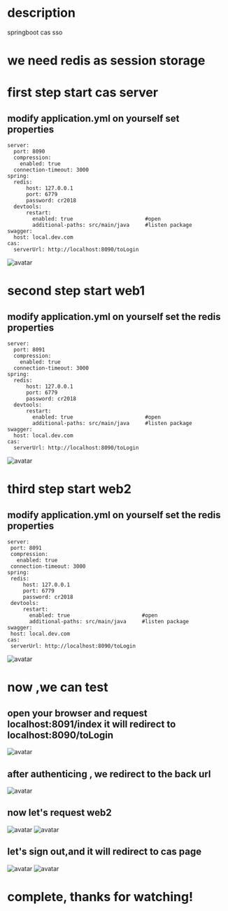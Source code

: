 # description
springboot  cas  sso

# we need redis as session storage
# first step start cas server
 ## modify application.yml on yourself set  properties
  ```
  server:
    port: 8090
    compression:
      enabled: true
    connection-timeout: 3000
  spring:
    redis:
        host: 127.0.0.1
        port: 6779
        password: cr2018
    devtools:
        restart:
          enabled: true                       #open
          additional-paths: src/main/java     #listen package
  swagger:
    host: local.dev.com
  cas:
    serverUrl: http://localhost:8090/toLogin
  ```
  ![avatar](https://zdmimage.oss-cn-shenzhen.aliyuncs.com/sso/1.jpg)
# second step start web1
  ## modify application.yml on yourself set the redis properties
  ```
  server:
    port: 8091
    compression:
      enabled: true
    connection-timeout: 3000
  spring:
    redis:
        host: 127.0.0.1
        port: 6779
        password: cr2018
    devtools:
        restart:
          enabled: true                       #open
          additional-paths: src/main/java     #listen package
  swagger:
    host: local.dev.com
  cas:
    serverUrl: http://localhost:8090/toLogin
  ```
 ![avatar](https://zdmimage.oss-cn-shenzhen.aliyuncs.com/sso/2.jpg)
# third step start web2
  ## modify application.yml on yourself set the redis properties
   ```
  server:
    port: 8091
    compression:
      enabled: true
    connection-timeout: 3000
  spring:
    redis:
        host: 127.0.0.1
        port: 6779
        password: cr2018
    devtools:
        restart:
          enabled: true                       #open
          additional-paths: src/main/java     #listen package
  swagger:
    host: local.dev.com
  cas:
    serverUrl: http://localhost:8090/toLogin
  ```
   ![avatar](https://zdmimage.oss-cn-shenzhen.aliyuncs.com/sso/3.jpg)
# now ,we can test 
  ##  open your browser and request localhost:8091/index   it will redirect to localhost:8090/toLogin
   ![avatar](https://zdmimage.oss-cn-shenzhen.aliyuncs.com/sso/4.jpg)
  ##  after authenticing , we redirect to the back url
   ![avatar](https://zdmimage.oss-cn-shenzhen.aliyuncs.com/sso/5.jpg)
  ## now let's request web2
   ![avatar](https://zdmimage.oss-cn-shenzhen.aliyuncs.com/sso/6.jpg)
   ![avatar](https://zdmimage.oss-cn-shenzhen.aliyuncs.com/sso/7.jpg)
  ## let's sign out,and it will redirect to cas page
   ![avatar](https://zdmimage.oss-cn-shenzhen.aliyuncs.com/sso/8.jpg)
   ![avatar](https://zdmimage.oss-cn-shenzhen.aliyuncs.com/sso/10.jpg)
 # complete, thanks for watching!
    

  
